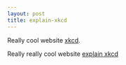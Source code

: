 ```yaml
---
layout: post
title: explain-xkcd
---
```


Really cool website [xkcd](http://xkcd.com/).

Really really cool website [explain xkcd](http://www.explainxkcd.com/)